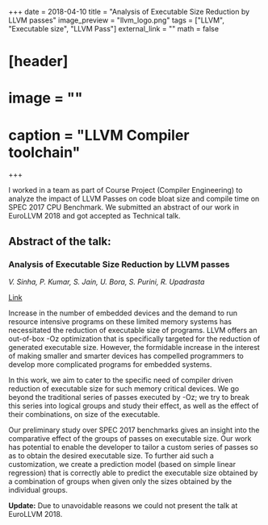 +++
date = 2018-04-10
title = "Analysis of Executable Size Reduction by LLVM passes"
image_preview = "llvm_logo.png"
tags = ["LLVM", "Executable size", "LLVM Pass"]
external_link = ""
math = false

# [header]
# image = ""
# caption = "LLVM Compiler toolchain"
+++

I worked in a team as part of Course Project (Compiler Engineering) to analyze
the impact of LLVM Passes on code bloat size and compile time on SPEC 2017 CPU
Benchmark. We submitted an abstract of our work in EuroLLVM 2018 and got
accepted as Technical talk.<!--more-->

## Abstract of the talk:

### Analysis of Executable Size Reduction by LLVM passes

*V. Sinha, P. Kumar, S. Jain, U. Bora, S. Purini, R. Upadrasta*

[Link](https://llvm.org/devmtg/2018-04/talks.html#Talk_3)

Increase in the number of embedded devices and the demand to run resource
intensive programs on these limited memory systems has necessitated the
reduction of executable size of programs. LLVM offers an out-of-box -Oz
optimization that is specifically targeted for the reduction of generated
executable size. However, the formidable increase in the interest of making
smaller and smarter devices has compelled programmers to develop more
complicated programs for embedded systems.

In this work, we aim to cater to the specific need of compiler driven
reduction of executable size for such memory critical devices. We go beyond
the traditional series of passes executed by -Oz; we try to break this series
into logical groups and study their effect, as well as the effect of their
combinations, on size of the executable.

Our preliminary study over SPEC 2017 benchmarks gives an insight into the
comparative effect of the groups of passes on executable size. Our work has
potential to enable the developer to tailor a custom series of passes so as to
obtain the desired executable size. To further aid such a customization, we
create a prediction model (based on simple linear regression) that is correctly
able to predict the executable size obtained by a combination of groups when
given only the sizes obtained by the individual groups.

**Update:** Due to unavoidable reasons we could not present the talk at
EuroLLVM 2018.


